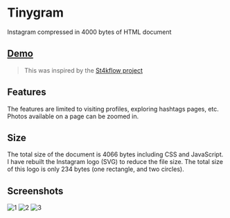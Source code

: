 # Tinygram
Instagram compressed in 4000 bytes of HTML document

## [Demo](https://htmlpreview.github.io/?https://github.com/adarshpunj/Tinygram/blob/master/tinygram.html)

> This was inspired by the [St4kflow project](http://danlec.com/blog/stackoverflow-in-4096-bytes)

## Features
The features are limited to visiting profiles, exploring hashtags pages, etc. Photos available on a page can be zoomed in.

## Size
The total size of the document is 4066 bytes including CSS and JavaScript. 
I have rebuilt the Instagram logo (SVG) to reduce the file size. The total size of this logo is only 234 bytes (one rectangle, and two circles).

## Screenshots
![1](https://user-images.githubusercontent.com/30762976/71948976-d8129100-31f7-11ea-8aa2-3fe5eb87a8a2.png)
![2](https://user-images.githubusercontent.com/30762976/71948978-d8129100-31f7-11ea-9442-a601ce73a45c.png)
![3](https://user-images.githubusercontent.com/30762976/71948979-d8ab2780-31f7-11ea-8cd0-71a2bfdee670.png)
